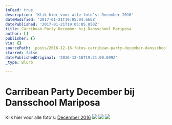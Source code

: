```yaml
---
inFeed: true
description: 'Klik hier voor alle foto’s: December 2016'
dateModified: '2017-01-21T19:05:04.666Z'
datePublished: '2017-01-21T19:05:05.850Z'
title: Carribean Party December bij Dansschool Mariposa
author: []
publisher: {}
via: {}
sourcePath: _posts/2016-12-16-fotos-carribean-party-december-dansschool-mariposa.md
starred: false
datePublishedOriginal: '2016-12-16T19:31:00.699Z'
_type: Blurb

---
```

# Carribean Party December bij Dansschool Mariposa

Klik hier voor alle foto's: [December 2016][0]
![](https://the-grid-user-content.s3-us-west-2.amazonaws.com/3c34f601-b318-4ebe-b6dc-f04c7c92677d.jpg)
![](https://the-grid-user-content.s3-us-west-2.amazonaws.com/e1177b67-1224-404f-844c-50e10948f1d1.jpg)
![](https://the-grid-user-content.s3-us-west-2.amazonaws.com/abb290c4-c653-4b28-8b00-e7919fd29a6e.jpg)

[0]: http://dansschoolmariposa.tk/122016/ "Foto's Mariposa"